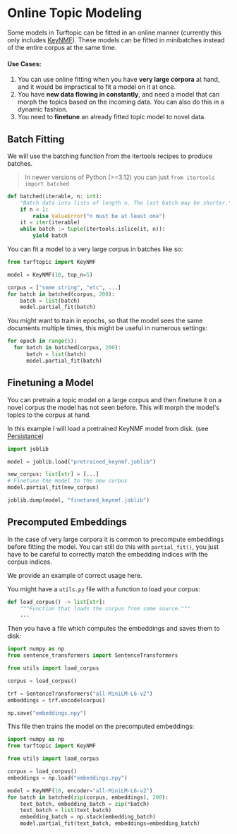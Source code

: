 # Online Topic Modeling

Some models in Turftopic can be fitted in an online manner (currently this only includes [KeyNMF](KeyNMF.md)).
These models can be fitted in minibatches instead of the entire corpus at the same time.

#### Use Cases:

1. You can use online fitting when you have **very large corpora** at hand, and it would be impractical to fit a model on it at once.
2. You have **new data flowing in constantly**, and need a model that can morph the topics based on the incoming data. You can also do this in a dynamic fashion.
3. You need to **finetune** an already fitted topic model to novel data.


## Batch Fitting

We will use the batching function from the itertools recipes to produce batches.

> In newer versions of Python (>=3.12) you can just `from itertools import batched`

```python
def batched(iterable, n: int):
    "Batch data into lists of length n. The last batch may be shorter."
    if n < 1:
        raise ValueError("n must be at least one")
    it = iter(iterable)
    while batch := tuple(itertools.islice(it, n)):
        yield batch
```

You can fit a model to a very large corpus in batches like so:

```python
from turftopic import KeyNMF

model = KeyNMF(10, top_n=5)

corpus = ["some string", "etc", ...]
for batch in batched(corpus, 200):
    batch = list(batch)
    model.partial_fit(batch)
```

You might want to train in epochs, so that the model sees the same documents multiple times, this might be useful in numerous settings:

```python
for epoch in range(5):
  for batch in batched(corpus, 200):
      batch = list(batch)
      model.partial_fit(batch)
```


## Finetuning a Model

You can pretrain a topic model on a large corpus and then finetune it on a novel corpus the model has not seen before.
This will morph the model's topics to the corpus at hand.

In this example I will load a pretrained KeyNMF model from disk. (see [Persistance](persistance.md))

```python
import joblib

model = joblib.load("pretrained_keynmf.joblib")

new_corpus: list[str] = [...]
# Finetune the model to the new corpus
model.partial_fit(new_corpus)

joblib.dump(model, "finetuned_keynmf.joblib")
```

## Precomputed Embeddings

In the case of very large corpora it is common to precompute embeddings before fitting the model.
You can still do this with `partial_fit()`, you just have to be careful to correctly match the embedding indices with the corpus indices.

We provide an example of correct usage here.

You might have a `utils.py` file with a function to load your corpus:
```python
def load_corpus() -> list[str]:
    """Function that loads the corpus from some source."""
    ...
```

Then you have a file which computes the embeddings and saves them to disk:
```python
import numpy as np
from sentence_transformers import SentenceTransformers

from utils import load_corpus

corpus = load_corpus()

trf = SentenceTransformers("all-MiniLM-L6-v2")
embeddings = trf.encode(corpus)

np.save("embeddings.npy")
```

This file then trains the model on the precomputed embeddings:
```python
import numpy as np
from turftopic import KeyNMF

from utils import load_corpus

corpus = load_corpus()
embeddings = np.load("embeddings.npy")

model = KeyNMF(10, encoder="all-MiniLM-L6-v2")
for batch in batched(zip(corpus, embeddings), 200):
    text_batch, embedding_batch = zip(*batch)
    text_batch = list(text_batch)
    embedding_batch = np.stack(embedding_batch)
    model.partial_fit(text_batch, embeddings=embedding_batch)
```
